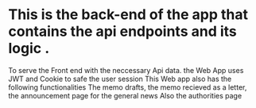 <!-- The Web Application for the Societyps App -->
# This is  the back-end of the app that contains the api endpoints  and its logic  .
 To serve the Front end with the neccessary Api data.
 the Web App uses JWT and Cookie to safe the user session 
 This Web app also has the following functionalities 
 The memo drafts, the memo recieved as a letter, the announcement page for the general news
 Also the authorities page 